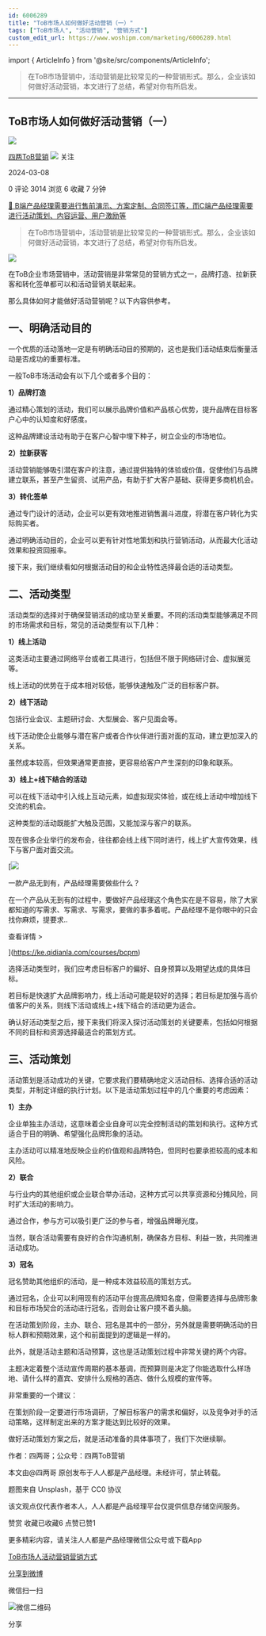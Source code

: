 ```yaml
---
id: 6006289
title: "ToB市场人如何做好活动营销（一）"
tags: ["ToB市场人", "活动营销", "营销方式"]
custom_edit_url: https://www.woshipm.com/marketing/6006289.html
---
```

import { ArticleInfo } from '@site/src/components/ArticleInfo';

<ArticleInfo
    author="四两ToB营销"
    authorLink="https://www.woshipm.com/u/1525081"
    published="2024-03-08"
    views={3014}
    comments={0}
    collects={6}
/>

> 在ToB市场营销中，活动营销是比较常见的一种营销形式。那么，企业该如何做好活动营销，本文进行了总结，希望对你有所启发。

---

## ToB市场人如何做好活动营销（一）

[![](https://static.woshipm.com/view/woshipm_api_def_20230624154423_5652.jpg?imageView2/1/w/72/h/72/q/100)](https://www.woshipm.com/u/1525081)

[四两ToB营销](https://www.woshipm.com/u/1525081) ![](https://static.woshipm.com/tag/1101_1@2x.png) 关注

2024-03-08

0 评论 3014 浏览 6 收藏 7 分钟

[🔗 B端产品经理需要进行售前演示、方案定制、合同签订等，而C端产品经理需要进行活动策划、内容运营、用户激励等](https://ke.qidianla.com/courses/bcpm)

> 在ToB市场营销中，活动营销是比较常见的一种营销形式。那么，企业该如何做好活动营销，本文进行了总结，希望对你有所启发。

![](https://image.woshipm.com/2023/04/14/ccb400ea-da8d-11ed-aeb8-00163e0b5ff3.jpg)

在ToB企业市场营销中，活动营销是非常常见的营销方式之一，品牌打造、拉新获客和转化签单都可以和活动营销关联起来。

那么具体如何才能做好活动营销呢？以下内容供参考。

## 一、明确活动目的

一个优质的活动落地一定是有明确活动目的预期的，这也是我们活动结束后衡量活动是否成功的重要标准。

一般ToB市场活动会有以下几个或者多个目的：

**1）品牌打造**

通过精心策划的活动，我们可以展示品牌价值和产品核心优势，提升品牌在目标客户心中的认知度和好感度。

这种品牌建设活动有助于在客户心智中埋下种子，树立企业的市场地位。

**2）拉新获客**

活动营销能够吸引潜在客户的注意，通过提供独特的体验或价值，促使他们与品牌建立联系，甚至产生留资、试用产品，有助于扩大客户基础、获得更多商机机会。

**3）转化签单**

通过专门设计的活动，企业可以更有效地推进销售漏斗进度，将潜在客户转化为实际购买者。

通过明确活动目的，企业可以更有针对性地策划和执行营销活动，从而最大化活动效果和投资回报率。

接下来，我们继续看如何根据活动目的和企业特性选择最合适的活动类型。

## 二、活动类型

活动类型的选择对于确保营销活动的成功至关重要。不同的活动类型能够满足不同的市场需求和目标，常见的活动类型有以下几种：

**1）线上活动**

这类活动主要通过网络平台或者工具进行，包括但不限于网络研讨会、虚拟展览等。

线上活动的优势在于成本相对较低，能够快速触及广泛的目标客户群。

**2）线下活动**

包括行业会议、主题研讨会、大型展会、客户见面会等。

线下活动使企业能够与潜在客户或者合作伙伴进行面对面的互动，建立更加深入的关系。

虽然成本较高，但效果通常更直接，更容易给客户产生深刻的印象和联系。

**3）线上+线下结合的活动**

可以在线下活动中引入线上互动元素，如虚拟现实体验，或在线上活动中增加线下交流的机会。

这种类型的活动既能扩大触及范围，又能加深与客户的联系。

现在很多企业举行的发布会，往往都会线上线下同时进行，线上扩大宣传效果，线下与客户面对面交流。

[![](https://image.woshipm.com/2023/08/02/58dc678c-30e3-11ee-88e7-00163e0b5ff3.png)

一款产品无到有，产品经理需要做些什么？

在一个产品从无到有的过程中，要做好产品经理这个角色实在是不容易，除了大家都知道的写需求、写需求、写需求，要做的事多着呢。产品经理不是你眼中的只会找你麻烦，提要求..

查看详情 >

](https://ke.qidianla.com/courses/bcpm)

选择活动类型时，我们应考虑目标客户的偏好、自身预算以及期望达成的具体目标。

若目标是快速扩大品牌影响力，线上活动可能是较好的选择；若目标是加强与高价值客户的关系，则线下活动或线上+线下结合的活动更为适合。

确认好活动类型之后，接下来我们将深入探讨活动策划的关键要素，包括如何根据不同的目标和资源选择最适合的策划方式。

## 三、活动策划

活动策划是活动成功的关键，它要求我们要精确地定义活动目标、选择合适的活动类型，并制定详细的执行计划。以下是活动策划过程中的几个重要的考虑因素：

**1）主办**

企业单独主办活动，这意味着企业自身可以完全控制活动的策划和执行。这种方式适合于目的明确、希望强化品牌形象的活动。

主办活动可以精准地反映企业的价值观和品牌特色，但同时也要承担较高的成本和风险。

**2）联合**

与行业内的其他组织或企业联合举办活动，这种方式可以共享资源和分摊风险，同时扩大活动的影响力。

通过合作，参与方可以吸引更广泛的参与者，增强品牌曝光度。

当然，联合活动需要有良好的合作沟通机制，确保各方目标、利益一致，共同推进活动成功。

**3）冠名**

冠名赞助其他组织的活动，是一种成本效益较高的策划方式。

通过冠名，企业可以利用现有的活动平台提高品牌知名度，但需要选择与品牌形象和目标市场契合的活动进行冠名，否则会让客户摸不着头脑。

在活动策划阶段，主办、联合、冠名是其中的一部分，另外就是需要明确活动的目标人群和预期效果，这个和前面提到的逻辑是一样的。

此外，就是活动主题和活动预算，这也是活动策划过程中非常关键的两个内容。

主题决定着整个活动宣传周期的基本基调，而预算则是决定了你能选取什么样场地、请什么样的嘉宾、安排什么规格的酒店、做什么规模的宣传等。

非常重要的一个建议：

在策划阶段一定要进行市场调研，了解目标客户的需求和偏好，以及竞争对手的活动策略，这样制定出来的方案才能达到比较好的效果。

做好活动策划方案之后，就是活动准备的具体事项了，我们下次继续聊。

作者：四两哥；公众号：四两ToB营销

本文由@四两哥 原创发布于人人都是产品经理。未经许可，禁止转载。

题图来自 Unsplash，基于 CC0 协议

该文观点仅代表作者本人，人人都是产品经理平台仅提供信息存储空间服务。

赞赏 收藏已收藏6 点赞已赞1

更多精彩内容，请关注人人都是产品经理微信公众号或下载App

[ToB市场人](https://www.woshipm.com/tag/tob%e5%b8%82%e5%9c%ba%e4%ba%ba)[活动营销](https://www.woshipm.com/tag/%e6%b4%bb%e5%8a%a8%e8%90%a5%e9%94%80)[营销方式](https://www.woshipm.com/tag/%e8%90%a5%e9%94%80%e6%96%b9%e5%bc%8f)

[分享到微博](https://service.weibo.com/share/share.php?appkey=2775287854&title=ToB市场人如何做好活动营销（一）&url=https://www.woshipm.com/marketing/6006289.html&pic=https://image.woshipm.com/2023/04/14/ccb400ea-da8d-11ed-aeb8-00163e0b5ff3.jpg)

微信扫一扫

![微信二维码](https://api.pwmqr.com/qrcode/create/?url=https://www.woshipm.com/marketing/6006289.html)

分享